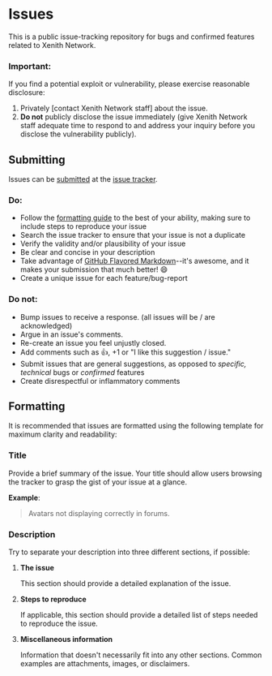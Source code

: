 Issues
======

This is a public issue-tracking repository for bugs and confirmed features related to Xenith Network.

### Important:

If you find a potential exploit or vulnerability, please exercise reasonable disclosure:

1. Privately [contact Xenith Network staff] about the issue.
2. **Do not** publicly disclose the issue immediately (give Xenith Network staff adequate time to respond to and address your inquiry before you disclose the vulnerability publicly).

## Submitting

Issues can be [submitted](https://github.com/Xenith-Network/Issues/issues/new) at the [issue tracker](https://github.com/Xenith-Network/Issues/issues).

### Do:

* Follow the [formatting guide](#formatting) to the best of your ability, making sure to include steps to reproduce your issue
* Search the issue tracker to ensure that your issue is not a duplicate
* Verify the validity and/or plausibility of your issue
* Be clear and concise in your description
* Take advantage of [GitHub Flavored Markdown](http://github.github.com/github-flavored-markdown/)--it's awesome, and it makes your submission that much better! :smile:
* Create a unique issue for each feature/bug-report

### Do not:

* Bump issues to receive a response. (all issues will be / are acknowledged)
* Argue in an issue's comments.
* Re-create an issue you feel unjustly closed.
* Add comments such as :+1:, +1 or "I like this suggestion / issue."
* Submit issues that are general suggestions, as opposed to *specific, technical* bugs or *confirmed* features
* Create disrespectful or inflammatory comments

## Formatting

It is recommended that issues are formatted using the following template for maximum clarity and readability:

### Title

Provide a brief summary of the issue. Your title should allow users browsing the tracker to grasp the gist of your issue at a glance.

**Example**:

> Avatars not displaying correctly in forums.

### Description

Try to separate your description into three different sections, if possible:

1. **The issue**

    This section should provide a detailed explanation of the issue.

2. **Steps to reproduce**

    If applicable, this section should provide a detailed list of steps needed to reproduce the issue.

3. **Miscellaneous information**

    Information that doesn't necessarily fit into any other sections. Common examples are attachments, images, or disclaimers.

